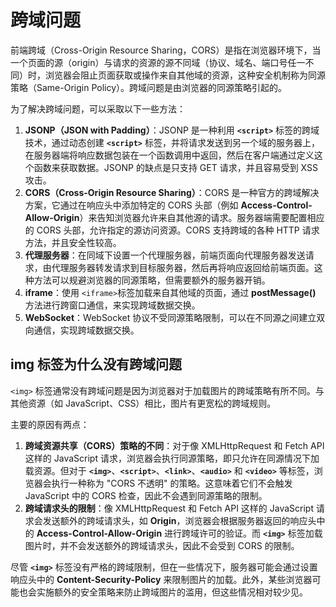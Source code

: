 # 跨域问题

前端跨域（Cross-Origin Resource Sharing，CORS）是指在浏览器环境下，当一个页面的源（origin）与请求的资源的源不同域（协议、域名、端口号任一不同）时，浏览器会阻止页面获取或操作来自其他域的资源，这种安全机制称为同源策略（Same-Origin Policy）。跨域问题是由浏览器的同源策略引起的。

为了解决跨域问题，可以采取以下一些方法：

1. **JSONP（JSON with Padding）**：JSONP 是一种利用 **`<script>`** 标签的跨域技术，通过动态创建 **`<script>`** 标签，并将请求发送到另一个域的服务器上，在服务器端将响应数据包装在一个函数调用中返回，然后在客户端通过定义这个函数来获取数据。JSONP 的缺点是只支持 GET 请求，并且容易受到 XSS 攻击。
2. **CORS（Cross-Origin Resource Sharing）**：CORS 是一种官方的跨域解决方案，它通过在响应头中添加特定的 CORS 头部（例如 **Access-Control-Allow-Origin**）来告知浏览器允许来自其他源的请求。服务器端需要配置相应的 CORS 头部，允许指定的源访问资源。CORS 支持跨域的各种 HTTP 请求方法，并且安全性较高。
3. **代理服务器**：在同域下设置一个代理服务器，前端页面向代理服务器发送请求，由代理服务器转发请求到目标服务器，然后再将响应返回给前端页面。这种方法可以规避浏览器的同源策略，但需要额外的服务器开销。
4. **iframe**：使用 `<iframe>`标签加载来自其他域的页面，通过 **postMessage()** 方法进行跨窗口通信，来实现跨域数据交换。
5. **WebSocket**：WebSocket 协议不受同源策略限制，可以在不同源之间建立双向通信，实现跨域数据交换。

## img 标签为什么没有跨域问题

`<img>` 标签通常没有跨域问题是因为浏览器对于加载图片的跨域策略有所不同。与其他资源（如 JavaScript、CSS）相比，图片有更宽松的跨域规则。

主要的原因有两点：

1. **跨域资源共享（CORS）策略的不同**：对于像 XMLHttpRequest 和 Fetch API 这样的 JavaScript 请求，浏览器会执行同源策略，即只允许在同源情况下加载资源。但对于 **`<img>`**、**`<script>`**、**`<link>`**、**`<audio>`** 和 **`<video>`** 等标签，浏览器会执行一种称为 "CORS 不透明" 的策略。这意味着它们不会触发 JavaScript 中的 CORS 检查，因此不会遇到同源策略的限制。
2. **跨域请求头的限制**：像 XMLHttpRequest 和 Fetch API 这样的 JavaScript 请求会发送额外的跨域请求头，如 **Origin**，浏览器会根据服务器返回的响应头中的 **Access-Control-Allow-Origin** 进行跨域许可的验证。而 **`<img>`** 标签加载图片时，并不会发送额外的跨域请求头，因此不会受到 CORS 的限制。

尽管 **`<img>`** 标签没有严格的跨域限制，但在一些情况下，服务器可能会通过设置响应头中的 **Content-Security-Policy** 来限制图片的加载。此外，某些浏览器可能也会实施额外的安全策略来防止跨域图片的滥用，但这些情况相对较少见。

